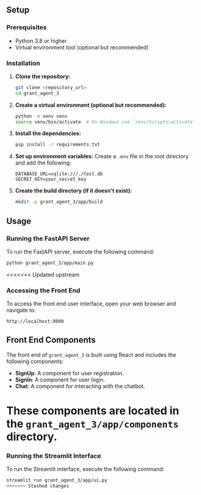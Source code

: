 ## Setup

### Prerequisites
- Python 3.8 or higher
- Virtual environment tool (optional but recommended)

### Installation

1. **Clone the repository:**
    ```bash
    git clone <repository_url>
    cd grant_agent_3
    ```

2. **Create a virtual environment (optional but recommended):**
    ```bash
    python -m venv venv
    source venv/bin/activate  # On Windows use `venv\Scripts\activate`
    ```

3. **Install the dependencies:**
    ```bash
    pip install -r requirements.txt
    ```

4. **Set up environment variables:**
    Create a `.env` file in the root directory and add the following:
    ```env
    DATABASE_URL=sqlite:///./test.db
    SECRET_KEY=your_secret_key
    ```

5. **Create the build directory (if it doesn't exist):**
    ```bash
    mkdir -p grant_agent_3/app/build
    ```

## Usage
### Running the FastAPI Server
To run the FastAPI server, execute the following command:
```bash
python grant_agent_3/app/main.py
```

<<<<<<< Updated upstream
### Accessing the Front End
To access the front end user interface, open your web browser and navigate to:
```
http://localhost:8000
```

## Front End Components
The front end of `grant_agent_3` is built using React and includes the following components:

- **SignUp**: A component for user registration.
- **SignIn**: A component for user login.
- **Chat**: A component for interacting with the chatbot.

These components are located in the `grant_agent_3/app/components` directory.
=======
### Running the Streamlit Interface
To run the Streamlit interface, execute the following command:
```bash
streamlit run grant_agent_3/app/ui.py
>>>>>>> Stashed changes
